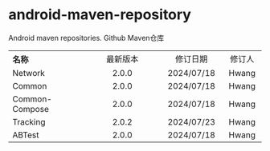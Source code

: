 # android-maven-repository
Android maven repositories. Github Maven仓库

<table style="text-align:center">
   <tr><th width="30%" style="text-align:left">名称</th><td width="30%">最新版本</td><td>修订日期</td><td>修订人</td></tr>
   <tr><td style="text-align:left">Network</td><td>2.0.0</td><td>2024/07/18</td><td>Hwang</td></tr>
   <tr><td style="text-align:left">Common</td><td>2.0.0</td><td>2024/07/18</td><td>Hwang</td></tr>
   <tr><td style="text-align:left">Common-Compose</td><td>2.0.0</td><td>2024/07/18</td><td>Hwang</td></tr>
   <tr><td style="text-align:left">Tracking</td><td>2.0.2</td><td>2024/07/23</td><td>Hwang</td></tr>
   <tr><td style="text-align:left">ABTest</td><td>2.0.0</td><td>2024/07/18</td><td>Hwang</td></tr>
</table>